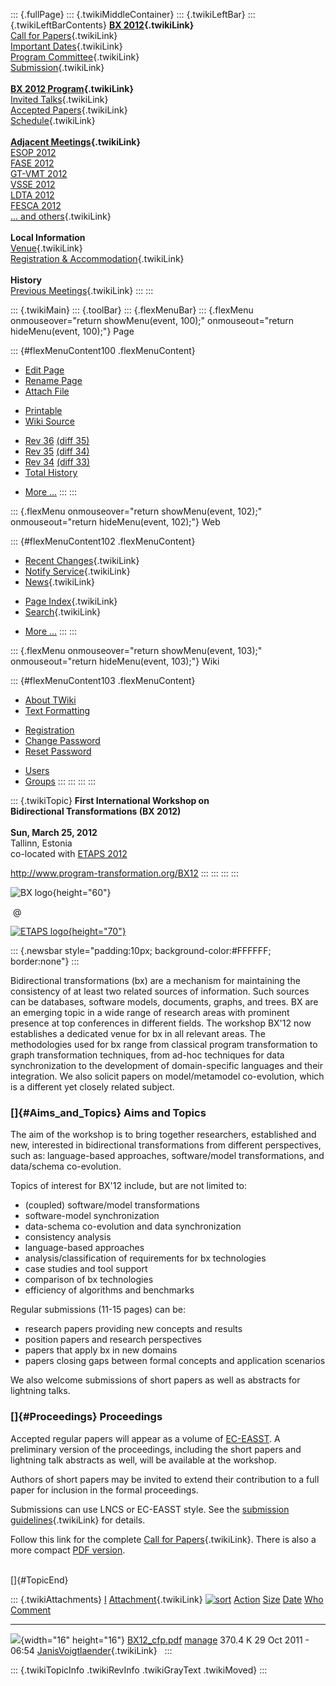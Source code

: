 ::: {.fullPage}
::: {.twikiMiddleContainer}
::: {.twikiLeftBar}
::: {.twikiLeftBarContents}
**[BX 2012](WebHome){.twikiLink}**\
[Call for Papers](CallForPapers){.twikiLink}\
[Important Dates](ImportantDates){.twikiLink}\
[Program Committee](ProgramCommittee){.twikiLink}\
[Submission](PaperSubmission){.twikiLink}\
\
**[BX 2012 Program](Program){.twikiLink}**\
[Invited Talks](InvitedTalks){.twikiLink}\
[Accepted Papers](AcceptedPapers){.twikiLink}\
[Schedule](Program){.twikiLink}\
\
**[Adjacent Meetings](AdjacentMeetings){.twikiLink}**\
[ESOP 2012](http://www2.in.tum.de/esop2012/)\
[FASE 2012](http://www.etaps.org/2012/fase)\
[GT-VMT 2012](http://www.cem.brighton.ac.uk/gt-vmt12/)\
[VSSE 2012](http://sysrun.haifa.il.ibm.com/hrl/vsse2012/)\
[LDTA 2012](http://ldta.info/)\
[FESCA 2012](http://fesca.ipd.kit.edu/fesca2012/)\
[\... and others](AdjacentMeetings){.twikiLink}\
\
**Local Information**\
[Venue](WorkshopVenue){.twikiLink}\
[Registration & Accommodation](RegistrationAndAccomodation){.twikiLink}\
\
**History**\
[Previous Meetings](PreviousMeetings){.twikiLink}
:::
:::

::: {.twikiMain}
::: {.toolBar}
::: {.flexMenuBar}
::: {.flexMenu onmouseover="return showMenu(event, 100);" onmouseout="return hideMenu(event, 100);"}
Page

::: {#flexMenuContent100 .flexMenuContent}
-   [Edit
    Page](http://www.program-transformation.org/edit/BX12/WebHome?t=1536826140)
-   [Rename
    Page](http://www.program-transformation.org/rename/BX12/WebHome)
-   [Attach
    File](http://www.program-transformation.org/attach/BX12/WebHome)

<!-- -->

-   [Printable](http://www.program-transformation.org/view/BX12/WebHome?skin=print.pattern)
-   [Wiki
    Source](http://www.program-transformation.org/view/BX12/WebHome?skin=text&raw=on&contenttype=text/plain)

<!-- -->

-   [Rev
    36](http://www.program-transformation.org/view/BX12/WebHome?rev=1.36)
    [(diff 35)](http://www.program-transformation.org/rdiff/BX12/WebHome?rev1=1.36&rev2=1.35)
-   [Rev
    35](http://www.program-transformation.org/view/BX12/WebHome?rev=1.35)
    [(diff 34)](http://www.program-transformation.org/rdiff/BX12/WebHome?rev1=1.35&rev2=1.34)
-   [Rev
    34](http://www.program-transformation.org/view/BX12/WebHome?rev=1.34)
    [(diff 33)](http://www.program-transformation.org/rdiff/BX12/WebHome?rev1=1.34&rev2=1.33)
-   [Total
    History](http://www.program-transformation.org/rdiff/BX12/WebHome)

<!-- -->

-   [More
    \...](http://www.program-transformation.org/oops/BX12/WebHome?template=oopsmore&param1=1.36&param2=1.36)
:::
:::

::: {.flexMenu onmouseover="return showMenu(event, 102);" onmouseout="return hideMenu(event, 102);"}
Web

::: {#flexMenuContent102 .flexMenuContent}
-   [Recent Changes](WebChanges){.twikiLink}
-   [Notify Service](WebNotify){.twikiLink}
-   [News](WebNews){.twikiLink}

<!-- -->

-   [Page Index](WebIndex){.twikiLink}
-   [Search](WebSearch){.twikiLink}

<!-- -->

-   [More
    \...](http://www.program-transformation.org/oops/BX12/WebHome?template=oopsmore&param1=1.36&param2=1.36)
:::
:::

::: {.flexMenu onmouseover="return showMenu(event, 103);" onmouseout="return hideMenu(event, 103);"}
Wiki

::: {#flexMenuContent103 .flexMenuContent}
-   [About
    TWiki](http://www.program-transformation.org/view/TWiki/WebHome)
-   [Text
    Formatting](http://www.program-transformation.org/view/TWiki/TextFormattingRules)

<!-- -->

-   [Registration](http://www.program-transformation.org/view/TWiki/TWikiRegistration)
-   [Change
    Password](http://www.program-transformation.org/view/TWiki/ChangePassword)
-   [Reset
    Password](http://www.program-transformation.org/view/TWiki/ResetPassword)

<!-- -->

-   [Users](http://www.program-transformation.org/view/Main/TWikiUsers)
-   [Groups](http://www.program-transformation.org/view/Main/TWikiGroups)
:::
:::
:::
:::

::: {.twikiTopic}
**First International Workshop on\
Bidirectional Transformations (BX 2012)**\
\
**Sun, March 25, 2012**\
Tallinn, Estonia\
co-located with [ETAPS 2012](http://www.etaps.org/2012/)

<http://www.program-transformation.org/BX12>
:::
:::
:::
:::

![BX logo](../pub/BX12/ConferenceHeader/bx_logo.png){height="60"}

 @  

[![ETAPS
logo](../pub/BX12/ConferenceHeader/etaps_logo.jpg){height="70"}](http://www.etaps.org/2012/)

::: {.newsbar style="padding:10px; background-color:#FFFFFF; border:none"}
:::

Bidirectional transformations (bx) are a mechanism for maintaining the
consistency of at least two related sources of information. Such sources
can be databases, software models, documents, graphs, and trees. BX are
an emerging topic in a wide range of research areas with prominent
presence at top conferences in different fields. The workshop BX\'12 now
establishes a dedicated venue for bx in all relevant areas. The
methodologies used for bx range from classical program transformation to
graph transformation techniques, from ad-hoc techniques for data
synchronization to the development of domain-specific languages and
their integration. We also solicit papers on model/metamodel
co-evolution, which is a different yet closely related subject.

### []{#Aims_and_Topics} Aims and Topics

The aim of the workshop is to bring together researchers, established
and new, interested in bidirectional transformations from different
perspectives, such as: language-based approaches, software/model
transformations, and data/schema co-evolution.

Topics of interest for BX\'12 include, but are not limited to:

-   (coupled) software/model transformations
-   software-model synchronization
-   data-schema co-evolution and data synchronization
-   consistency analysis
-   language-based approaches
-   analysis/classification of requirements for bx technologies
-   case studies and tool support
-   comparison of bx technologies
-   efficiency of algorithms and benchmarks

Regular submissions (11-15 pages) can be:

-   research papers providing new concepts and results
-   position papers and research perspectives
-   papers that apply bx in new domains
-   papers closing gaps between formal concepts and application
    scenarios

We also welcome submissions of short papers as well as abstracts for
lightning talks.

### []{#Proceedings} Proceedings

Accepted regular papers will appear as a volume of
[EC-EASST](http://journal.ub.tu-berlin.de/eceasst). A preliminary
version of the proceedings, including the short papers and lightning
talk abstracts as well, will be available at the workshop.

Authors of short papers may be invited to extend their contribution to a
full paper for inclusion in the formal proceedings.

Submissions can use LNCS or EC-EASST style. See the [submission
guidelines](SubmissionGuidelines){.twikiLink} for details.

Follow this link for the complete [Call for
Papers](CallForPapers){.twikiLink}. There is also a more compact [PDF
version](../pub/BX12/WebHome/BX12_cfp.pdf).

\
[]{#TopicEnd}

::: {.twikiAttachments}
  [I](WebHome@sortcol=0&table=1&up=0#sorted_table "Sort by this column")   [Attachment](../TWiki/FileAttachment){.twikiLink} [![sort](../pub/TWiki/TablePlugin/diamond.gif)](WebHome@sortcol=1&table=1&up=0#sorted_table "Sort by this column")   [Action](WebHome@sortcol=2&table=1&up=0#sorted_table "Sort by this column")                                                                                   [Size](WebHome@sortcol=3&table=1&up=0#sorted_table "Sort by this column") [Date](WebHome@sortcol=4&table=1&up=0#sorted_table "Sort by this column")   [Who](WebHome@sortcol=5&table=1&up=0#sorted_table "Sort by this column")   [Comment](WebHome@sortcol=6&table=1&up=0#sorted_table "Sort by this column")
  ------------------------------------------------------------------------ ---------------------------------------------------------------------------------------------------------------------------------------------------------------------- ----------------------------------------------------------------------------------------------------------------------------------------------------------- --------------------------------------------------------------------------- --------------------------------------------------------------------------- -------------------------------------------------------------------------- ------------------------------------------------------------------------------
  ![](../pub/icn/pdf.gif){width="16" height="16"}                          [BX12\_cfp.pdf](../pub/BX12/WebHome/BX12_cfp.pdf)                                                                                                                      [manage](http://www.program-transformation.org/attach/BX12/WebHome?filename=BX12_cfp.pdf&revInfo=1 "change, update, previous revisions, move, delete...")                                                                       370.4 K 29 Oct 2011 - 06:54                                                         [JanisVoigtlaender](../Main/JanisVoigtlaender){.twikiLink}                  
:::

::: {.twikiTopicInfo .twikiRevInfo .twikiGrayText .twikiMoved}
:::
